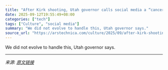 ```yaml
---
title: "After Kirk shooting, Utah governor calls social media a “cancer.” Will we treat it like one?"
date: 2025-09-12T19:55:49+08:00
categories: ["tech"]
tags: ["Culture", "social media"]
summary: "We did not evolve to handle this, Utah governor says."
source_url: "https://arstechnica.com/culture/2025/09/after-kirk-shooting-utah-governor-calls-social-media-a-cancer-will-we-treat-it-like-one/"
---
```


We did not evolve to handle this, Utah governor says.

---

*来源: [原文链接](https://arstechnica.com/culture/2025/09/after-kirk-shooting-utah-governor-calls-social-media-a-cancer-will-we-treat-it-like-one/)*

